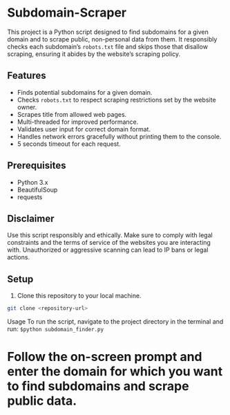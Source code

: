 # Subdomain-Scraper

This project is a Python script designed to find subdomains for a given domain and to scrape public, non-personal data from them. It responsibly checks each subdomain’s `robots.txt` file and skips those that disallow scraping, ensuring it abides by the website’s scraping policy. 

## Features
- Finds potential subdomains for a given domain.
- Checks `robots.txt` to respect scraping restrictions set by the website owner.
- Scrapes title from allowed web pages.
- Multi-threaded for improved performance.
- Validates user input for correct domain format.
- Handles network errors gracefully without printing them to the console.
- 5 seconds timeout for each request.

## Prerequisites
- Python 3.x
- BeautifulSoup
- requests

  
## Disclaimer
Use this script responsibly and ethically. Make sure to comply with legal constraints and the terms of service of the websites you are interacting with. Unauthorized or aggressive scanning can lead to IP bans or legal actions.

## Setup
1. Clone this repository to your local machine.
```sh
git clone <repository-url>
```



Usage
To run the script, navigate to the project directory in the terminal and run:
```$python subdomain_finder.py```

# Follow the on-screen prompt and enter the domain for which you want to find subdomains and scrape public data.


